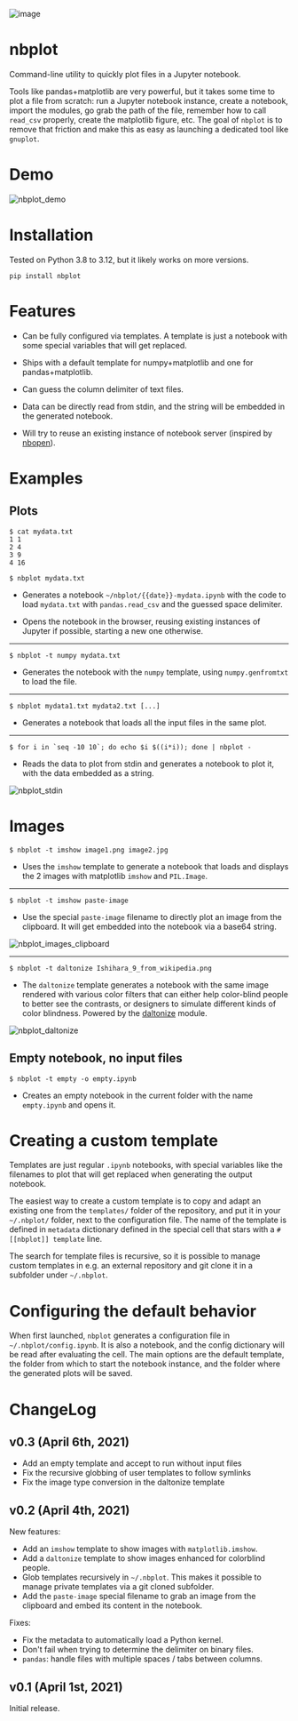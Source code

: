 ![image](https://img.shields.io/github/workflow/status/nburrus/nbplot/nbplot%20package)

# nbplot 

Command-line utility to quickly plot files in a Jupyter notebook.

Tools like pandas+matplotlib are very powerful, but it takes some time to plot a file from scratch: run a Jupyter notebook instance, create a notebook, import the modules, go grab the path of the file, remember how to call `read_csv` properly, create the matplotlib figure, etc. The goal of `nbplot` is to remove that friction and make this as easy as launching a dedicated tool like `gnuplot`.

# Demo

![nbplot_demo](https://user-images.githubusercontent.com/541507/113471006-d155e680-9459-11eb-8333-ada4cb6e45fe.png)

# Installation

Tested on Python 3.8 to 3.12, but it likely works on more versions.

```
pip install nbplot
```

# Features

* Can be fully configured via templates. A template is just a notebook with some special variables that will get replaced.

* Ships with a default template for numpy+matplotlib and one for pandas+matplotlib.

* Can guess the column delimiter of text files.

* Data can be directly read from stdin, and the string will be embedded in the generated notebook.

* Will try to reuse an existing instance of notebook server (inspired by [nbopen](https://github.com/takluyver/nbopen)).

# Examples 

## Plots

```
$ cat mydata.txt
1 1
2 4
3 9
4 16

$ nbplot mydata.txt
```

* Generates a notebook `~/nbplot/{{date}}-mydata.ipynb` with the code to load `mydata.txt` with `pandas.read_csv` and the guessed space delimiter.

* Opens the notebook in the browser, reusing existing instances of Jupyter if possible, starting a new one otherwise.

---

```
$ nbplot -t numpy mydata.txt
```

* Generates the notebook with the `numpy` template, using `numpy.genfromtxt` to load the file.

---

```
$ nbplot mydata1.txt mydata2.txt [...]
```

* Generates a notebook that loads all the input files in the same plot.

---

```
$ for i in `seq -10 10`; do echo $i $((i*i)); done | nbplot -
```

* Reads the data to plot from stdin and generates a notebook to plot it, with the data embedded as a string.

![nbplot_stdin](https://user-images.githubusercontent.com/541507/113489773-452dd880-94c6-11eb-8ba5-eaceb39bd4e3.png)

# Images

```
$ nbplot -t imshow image1.png image2.jpg
```

* Uses the `imshow` template to generate a notebook that loads and displays the 2 images with matplotlib `imshow` and `PIL.Image`.

---

```
$ nbplot -t imshow paste-image
```

* Use the special `paste-image` filename to directly plot an image from the clipboard. It will get embedded into the notebook via a base64 string.

![nbplot_images_clipboard](https://user-images.githubusercontent.com/541507/113489588-5d512800-94c5-11eb-94e1-e84f7f359f2d.png)

---

```
$ nbplot -t daltonize Ishihara_9_from_wikipedia.png
```

* The `daltonize` template generates a notebook with the same image rendered with various color filters that can either help color-blind people to better see the contrasts, or designers to simulate different kinds of color blindness. Powered by the [daltonize](https://github.com/joergdietrich/daltonize) module.

![nbplot_daltonize](https://user-images.githubusercontent.com/541507/113513842-d4d99280-956b-11eb-90aa-94484e8128d9.png)

## Empty notebook, no input files

```
$ nbplot -t empty -o empty.ipynb
```

* Creates an empty notebook in the current folder with the name `empty.ipynb` and opens it.

# Creating a custom template

Templates are just regular `.ipynb` notebooks, with special variables like the filenames to plot that will get replaced when generating the output notebook.

The easiest way to create a custom template is to copy and adapt an existing one from the `templates/` folder of the repository, and put it in your `~/.nbplot/` folder, next to the configuration file. The name of the template is defined in `metadata` dictionary defined in the special cell that stars with a `# [[nbplot]] template` line.

The search for template files is recursive, so it is possible to manage custom templates in e.g. an external repository and git clone it in a subfolder under `~/.nbplot`.
# Configuring the default behavior

When first launched, `nbplot` generates a configuration file in `~/.nbplot/config.ipynb`. It is also a notebook, and the config dictionary will be read after evaluating the cell. The main options are the default template, the folder from which to start the notebook instance, and the folder where the generated plots will be saved.

# ChangeLog

## v0.3 (April 6th, 2021)

- Add an empty template and accept to run without input files
- Fix the recursive globbing of user templates to follow symlinks
- Fix the image type conversion in the daltonize template

## v0.2 (April 4th, 2021)

New features:

- Add an `imshow` template to show images with `matplotlib.imshow`.
- Add a `daltonize` template to show images enhanced for colorblind people.
- Glob templates recursively in `~/.nbplot`. This makes it possible to manage private templates via a git cloned subfolder.
- Add the `paste-image` special filename to grab an image from the clipboard and embed its content in the notebook.


Fixes:

- Fix the metadata to automatically load a Python kernel.
- Don't fail when trying to determine the delimiter on binary files.
- `pandas`: handle files with multiple spaces / tabs between columns.
## v0.1 (April 1st, 2021)

Initial release.
